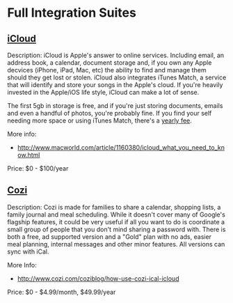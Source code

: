 # Full Integration Suites

## [iCloud](https://www.icloud.com/)

Description: iCloud is Apple's answer to online services. Including email, an address book, a calendar, document storage and, if you own any Apple decvices (iPhone, iPad, Mac, etc) the ability to find and manage them should they get lost or stolen. iCloud also integrates iTunes Match, a service that will identify and store your songs in the Apple's cloud. If you're heavily invested in the Apple/iOS life style, iCloud can make a lot of sense.

The first 5gb in storage is free, and if you're just storing documents, emails and even a handful of photos, you're probably fine. If you find your self needing more space or using iTunes Match, there's a [yearly fee](http://www.apple.com/icloud/includes/lightbox-storage.html).

More info:

* http://www.macworld.com/article/1160380/icloud_what_you_need_to_know.html

Price: $0 - $100/year

## [Cozi](http://www.cozi.com/)

Description: Cozi is made for families to share a calendar, shopping lists, a family journal and meal scheduling. While it doesn't cover many of Google's flagship features, it could be very useful if all you want to do is coordinate a small group of people that you don't mind sharing a password with. There is both a free, ad supported version and a "Gold" plan with no ads, easier meal planning, internal messages and other minor features. All versions can sync with iCal.

More Info:

* http://www.cozi.com/coziblog/how-use-cozi-ical-icloud

Price: $0 - $4.99/month, $49.99/year